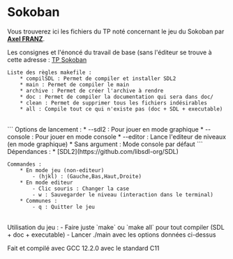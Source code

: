 # Sokoban
Vous trouverez ici les fichiers du TP noté concernant le jeu du Sokoban par [**Axel FRANZ**](https://github.com/AxelFranz).

Les consignes et l'énoncé du travail de base (sans l'éditeur se trouve à cette adresse : [TP Sokoban](https://techdevprintemps2022.pages.unistra.fr/TP_TechDevEnonce/)

```
Liste des règles makefile :
    * compilSDL : Permet de compiler et installer SDL2
	* main : Permet de compiler le main
	* archive : Permet de créer l'archive à rendre
	* doc : Permet de compiler la documentation qui sera dans doc/
	* clean : Permet de supprimer tous les fichiers indésirables
    * all : Compile tout ce qui n'existe pas (doc + SDL + executable)
```
<br>
```
Options de lancement :
    * --sdl2 : Pour jouer en mode graphique
    * --console : Pour jouer en mode console
    * --editor : Lance l'editeur de niveaux (en mode graphique)
    * Sans argument : Mode console par défaut
```
Dépendances :
* [SDL2](https://github.com/libsdl-org/SDL) 

```
Commandes : 
    * En mode jeu (non-editeur) 
        - (hjkl) : (Gauche,Bas,Haut,Droite)
    * En mode editeur
        - Clic souris : Changer la case
        - w : Sauvegarder le niveau (interaction dans le terminal)
    * Communes : 
        - q : Quitter le jeu
```
<br/>
Utilisation du jeu : 
    - Faire juste `make` ou `make all` pour tout compiler (SDL + doc + executable)
    - Lancer ./main avec les options données ci-dessus

Fait et compilé avec GCC 12.2.0 avec le standard C11
